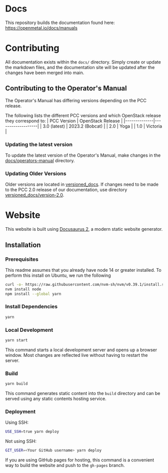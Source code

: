 # Docs
This repository builds the documentation found here: https://openmetal.io/docs/manuals

# Contributing

All documentation exists within the `docs/` directory. Simply create or update the markdown files, and the documentation site will be updated after the changes have been merged into main.

## Contributing to the Operator's Manual

The Operator's Manual has differing versions depending on the PCC release.

The following lists the different PCC versions and which OpenStack release they correspond to:
| PCC Version  | OpenStack Release |
|--------------|-------------------|
| 3.0 (latest) | 2023.2 (Bobcat) |
| 2.0          | Yoga            |
| 1.0          | Victoria        |

### Updating the latest version

To update the latest version of the Operator's Manual, make changes in the [docs/operators-manual]() directory.

### Updating Older Versions

Older versions are located in [versioned_docs](). If changes need to be made to the PCC 2.0 release of our documentation, use directory [versioned_docs/version-2.0]().

# Website

This website is built using [Docusaurus 2](https://docusaurus.io/), a modern
static website generator.

## Installation

### Prerequisites
This readme assumes that you already have node 14 or greater installed. To perform this install on Ubuntu, we run the following

```sh
curl -o- https://raw.githubusercontent.com/nvm-sh/nvm/v0.39.1/install.sh | bash
nvm install node
npm install --global yarn
```

### Install Dependencies
```sh
yarn
```

### Local Development

```sh
yarn start
```

This command starts a local development server and opens up a browser window.
Most changes are reflected live without having to restart the server.

### Build

```sh
yarn build
```

This command generates static content into the `build` directory and can be
served using any static contents hosting service.

### Deployment

Using SSH:

```sh
USE_SSH=true yarn deploy
```

Not using SSH:

```sh
GIT_USER=<Your GitHub username> yarn deploy
```

If you are using GitHub pages for hosting, this command is a convenient way
to build the website and push to the `gh-pages` branch.
